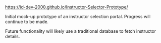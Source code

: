https://id-dev-2000.github.io/Instructor-Selector-Prototype/

Initial mock-up prototype of an instructor selection portal. Progress will continue to be made.

Future functionality will likely use a traditional database to fetch instructor details.
